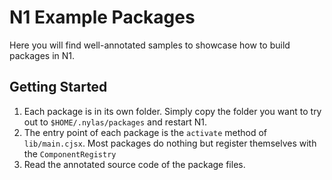 # N1 Example Packages

Here you will find well-annotated samples to showcase how to build
packages in N1.

## Getting Started

1. Each package is in its own folder. Simply copy the folder you want to
   try out to `$HOME/.nylas/packages` and restart N1.
1. The entry point of each package is the `activate` method of
   `lib/main.cjsx`. Most packages do nothing but register themselves with
   the `ComponentRegistry`
1. Read the annotated source code of the package files.

